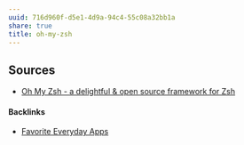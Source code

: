 ```yaml
---
uuid: 716d960f-d5e1-4d9a-94c4-55c08a32bb1a
share: true
title: oh-my-zsh
---
```

## Sources

* [Oh My Zsh - a delightful & open source framework for Zsh](https://ohmyz.sh/)

#### Backlinks

* [Favorite Everyday Apps](/444ff7c7-77b4-483c-b801-3955d2daeb0a)